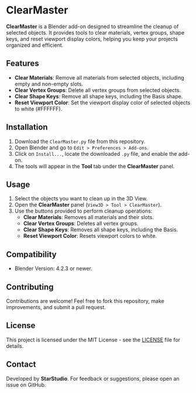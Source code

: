 # ClearMaster

**ClearMaster** is a Blender add-on designed to streamline the cleanup of selected objects. It provides tools to clear materials, vertex groups, shape keys, and reset viewport display colors, helping you keep your projects organized and efficient.

## Features
- **Clear Materials**: Remove all materials from selected objects, including empty and non-empty slots.
- **Clear Vertex Groups**: Delete all vertex groups from selected objects.
- **Clear Shape Keys**: Remove all shape keys, including the Basis shape.
- **Reset Viewport Color**: Set the viewport display color of selected objects to white (#FFFFFF).

## Installation
1. Download the `ClearMaster.py` file from this repository.
2. Open Blender and go to `Edit > Preferences > Add-ons`.
3. Click on `Install...`, locate the downloaded `.py` file, and enable the add-on.
4. The tools will appear in the **Tool** tab under the **ClearMaster** panel.

## Usage
1. Select the objects you want to clean up in the 3D View.
2. Open the **ClearMaster** panel (`View3D > Tool > ClearMaster`).
3. Use the buttons provided to perform cleanup operations:
   - **Clear Materials**: Removes all materials and their slots.
   - **Clear Vertex Groups**: Deletes all vertex groups.
   - **Clear Shape Keys**: Removes all shape keys, including the Basis.
   - **Reset Viewport Color**: Resets viewport colors to white.

## Compatibility
- Blender Version: 4.2.3 or newer.

## Contributing
Contributions are welcome! Feel free to fork this repository, make improvements, and submit a pull request.

## License
This project is licensed under the MIT License - see the [LICENSE](LICENSE) file for details.

## Contact
Developed by **StarStudio**. For feedback or suggestions, please open an issue on GitHub.
